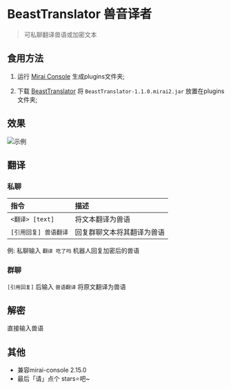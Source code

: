 # BeastTranslator 兽音译者

> 可私聊翻译兽语或加密文本

## 食用方法

1. 运行 [Mirai Console](https://github.com/mamoe/mirai) 生成plugins文件夹;

2. 下载 [BeastTranslator](https://github.com/MskTmi/BeastTranslator/releases) 将 `BeastTranslator-1.1.0.mirai2.jar`
   放置在plugins文件夹;

## 效果

![示例](https://github.com/MskTmi/BeastTranslator/assets/87525977/e9308616-f364-4f7f-8803-9429c86dbd12)

## 翻译

### 私聊

|      指令       |      描述       |
|:--------------|:--------------|
| `<翻译> [text]` |   将文本翻译为兽语    |
| `[引用回复] 兽语翻译` | 回复群聊文本将其翻译为兽语 |

例: 私聊输入 `翻译 吃了吗` 机器人回复加密后的兽语

### 群聊

`[引用回复]` 后输入 `兽语翻译` 将原文翻译为兽语

## 解密

直接输入兽语

## 其他

- 兼容mirai-console 2.15.0
- 最后「请」点个 stars⭐吧~
